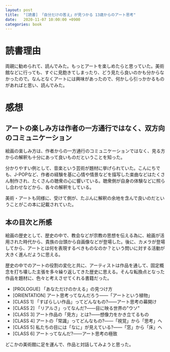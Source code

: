 ```yaml
---
layout: post
title:  "[読書] 「自分だけの答え」が見つかる 13歳からのアート思考"
date:   2020-11-07 10:00:00 +0900
categories: book
---
```


# 読書理由
両親に勧められて、読んでみた。もっとアートを楽しめたらと思っていた。美術館などに行っても、すぐに見飽きてしまったり、どう見たら良いのかも分からなかったので。なんとなくアートには興味があったので、何かしら引っかかるものがあればと思い、読んでみた。

# 感想

## アートの楽しみ方は作者の一方通行ではなく、双方向のコミュニケーション
絵画の楽しみ方は、作者からの一方通行のコミュニケーションではなく、見る方からの解釈も十分にあって良いものだということを知った。

分かりやすい例として、音楽という芸術が題材に挙げられていた。こんにちでも、J-POPなど、作者の経験を基に心情や情景などを描写した楽曲などはたくさん制作され、たくさんの聴衆の心に響いている。聴衆側が自身の体験などに照らし合わせなどから、各々の解釈をしている。

美術・アートも同様に、受けて側が、たぶんに解釈の余地を含んで良いのだということがこの本に記載されていた。

## 本の目次と所感
絵画の歴史として、歴史の中で、教会などが宗教の思想を伝える為に、絵画が活用された時代から、貴族の台頭から自画像などが登場した。後に、カメラが登場してから、アートとは何を表現するべきものなのか？という問いに対する活動が大きく進んだように思える。

歴史の中でのアートの役割の変化と共に、アーティストは作品を通して、固定概念を打ち壊した主張を多々繰り返してきた歴史に思える。そんな転換点となった作品を題材に、色々と考えさせてくれる書籍だった。

- [PROLOGUE] 「あなただけのかえる」の見つけ方
- [ORIENTATION] アート思考ってなんだろう――「アートという植物」
- [CLASS 1] 「すばらしい作品」ってどんなもの?――アート思考の幕開け
- [CLASS 2] 「リアルさ」ってなんだ?――目に映る世界の"ウソ"
- [CLASS 3] アート作品の「見方」とは?――想像力をかき立てるもの
- [CLASS 4] アートの「常識」ってどんなもの?――「視覚」から「思考」へ
- [CLASS 5] 私たちの目には「なに」が見えている?――「窓」から「床」へ
- [CLASS 6] アートってなんだ?――アート思考の極致

どこかの美術館に足を運んで、作品と対話してみようと思った。
